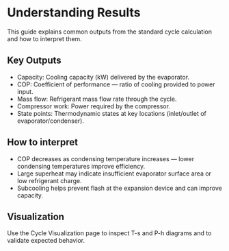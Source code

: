 # Understanding Results

This guide explains common outputs from the standard cycle calculation and how to interpret them.

## Key Outputs

- Capacity: Cooling capacity (kW) delivered by the evaporator.
- COP: Coefficient of performance — ratio of cooling provided to power input.
- Mass flow: Refrigerant mass flow rate through the cycle.
- Compressor work: Power required by the compressor.
- State points: Thermodynamic states at key locations (inlet/outlet of evaporator/condenser).

## How to interpret

- COP decreases as condensing temperature increases — lower condensing temperatures improve efficiency.
- Large superheat may indicate insufficient evaporator surface area or low refrigerant charge.
- Subcooling helps prevent flash at the expansion device and can improve capacity.

## Visualization

Use the Cycle Visualization page to inspect T-s and P-h diagrams and to validate expected behavior.
